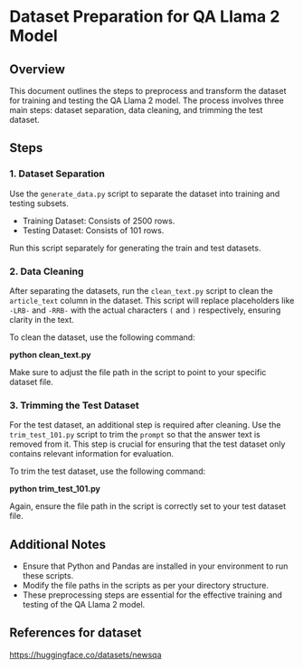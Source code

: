 # Dataset Preparation for QA Llama 2 Model

## Overview
This document outlines the steps to preprocess and transform the dataset for training and testing the QA Llama 2 model. The process involves three main steps: dataset separation, data cleaning, and trimming the test dataset.

## Steps

### 1. Dataset Separation
Use the `generate_data.py` script to separate the dataset into training and testing subsets. 
- Training Dataset: Consists of 2500 rows.
- Testing Dataset: Consists of 101 rows.

Run this script separately for generating the train and test datasets.

### 2. Data Cleaning
After separating the datasets, run the `clean_text.py` script to clean the `article_text` column in the dataset. This script will replace placeholders like `-LRB-` and `-RRB-` with the actual characters `(` and `)` respectively, ensuring clarity in the text.

To clean the dataset, use the following command:

**python clean_text.py**

Make sure to adjust the file path in the script to point to your specific dataset file.

### 3. Trimming the Test Dataset
For the test dataset, an additional step is required after cleaning. Use the `trim_test_101.py` script to trim the `prompt` so that the answer text is removed from it. This step is crucial for ensuring that the test dataset only contains relevant information for evaluation.

To trim the test dataset, use the following command:

**python trim_test_101.py**

Again, ensure the file path in the script is correctly set to your test dataset file.

## Additional Notes
- Ensure that Python and Pandas are installed in your environment to run these scripts.
- Modify the file paths in the scripts as per your directory structure.
- These preprocessing steps are essential for the effective training and testing of the QA Llama 2 model.

## References for dataset
https://huggingface.co/datasets/newsqa
